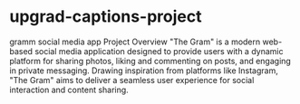 # upgrad-captions-project
gramm social media app
Project Overview
"The Gram" is a modern web-based social media application designed to provide users with a dynamic platform for sharing photos,  liking and commenting on posts, and engaging in private messaging. Drawing inspiration from platforms like Instagram, "The Gram" aims to deliver a seamless user experience for social interaction and content sharing.

